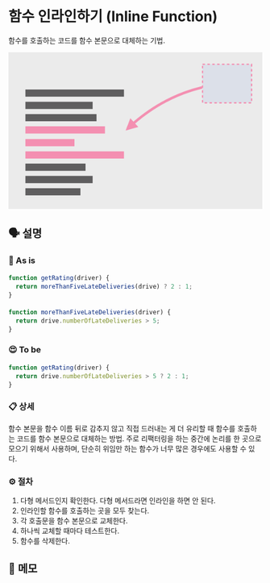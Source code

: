# 함수 인라인하기 (Inline Function)

함수를 호출하는 코드를 함수 본문으로 대체하는 기법.

![함수 인라인하기 썸네일](./imgs/inline-function.png)

## 🗣 설명

### 🧐 As is

```js
function getRating(driver) {
  return moreThanFiveLateDeliveries(drive) ? 2 : 1;
}

function moreThanFiveLateDeliveries(driver) {
  return drive.numberOfLateDeliveries > 5;
}
```

### 😍 To be

```js
function getRating(driver) {
  return drive.numberOfLateDeliveries > 5 ? 2 : 1;
}
```

### 📋 상세

함수 본문을 함수 이름 뒤로 감추지 않고 직접 드러내는 게 더 유리할 때 함수를 호출하는 코드를 함수 본문으로 대체하는 방법. 주로 리팩터링을 하는 중간에 논리를 한 곳으로 모으기 위해서 사용하며, 단순히 위임만 하는 함수가 너무 많은 경우에도 사용할 수 있다.

### ⚙️ 절차

1. 다형 메서드인지 확인한다. 다형 메서드라면 인라인을 하면 안 된다.
2. 인라인할 함수를 호출하는 곳을 모두 찾는다.
3. 각 호출문을 함수 본문으로 교체한다.
4. 하나씩 교체할 때마다 테스트한다.
5. 함수를 삭제한다.

## 📝 메모
